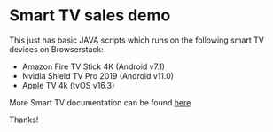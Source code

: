 # Smart TV sales demo

This just has basic JAVA scripts which runs on the following smart TV devices on Browserstack:

* Amazon Fire TV Stick 4K (Android v7.1)
* Nvidia Shield TV Pro 2019 (Android v11.0)
* Apple TV 4k (tvOS v16.3)

More Smart TV documentation can be found [here](https://www.browserstack.com/docs/app-automate/smart-tv/getting-started)

Thanks!